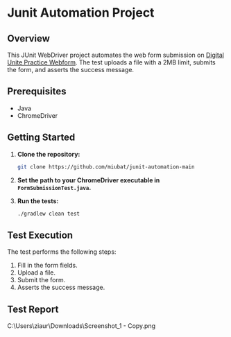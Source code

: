 # Junit Automation Project


## Overview
This JUnit WebDriver project automates the web form submission on [Digital Unite Practice Webform](https://www.digitalunite.com/practice-webform-learners). The test uploads a file with a 2MB limit, submits the form, and asserts the success message.

## Prerequisites
- Java
- ChromeDriver
## Getting Started

1. **Clone the repository:**

    ```bash
    git clone https://github.com/miubat/junit-automation-main
    ```

2. **Set the path to your ChromeDriver executable in `FormSubmissionTest.java`.**

3. **Run the tests:**

    ```bash
    ./gradlew clean test
    ```
## Test Execution
The test performs the following steps:

1. Fill in the form fields.
2. Upload a file.
3. Submit the form.
4. Asserts the success message.
## Test Report
C:\Users\ziaur\Downloads\Screenshot_1 - Copy.png


